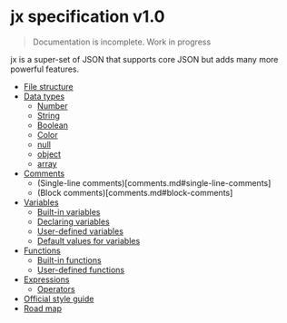 # jx specification v1.0

> Documentation is incomplete. Work in progress

jx is a super-set of JSON that supports core JSON but adds many more powerful features.

- [File structure](structure.md)
- [Data types](datatypes.md)
    - [Number](datatype-number.md)
    - [String](datatype-string.md)  
    - [Boolean](datatype-boolean.md)
    - [Color](datatype-color.md)
    - [null](constants.md#null)
    - [object](datatype-object.md)
    - [array](datatype-array.md)
- [Comments](comments.md)
    - (Single-line comments)[comments.md#single-line-comments]
    - (Block comments)[comments.md#block-comments]
- [Variables](variables.md)
    - [Built-in variables](variables.md#builtin-variables)
    - [Declaring variables](variables.md#declaring-variables)
    - [User-defined variables](variables.md#user-defined-variables)
    - [Default values for variables](variables.md#default-values-for-variables) 
- [Functions](functions.md)
    - [Built-in functions](functions.md#built-in-functions)
    - [User-defined functions](functions.md#user-defined-functions)
- [Expressions](expressions.md)
    - [Operators](expressions.md#operators)
- [Official style guide](styleguide.md)
- [Road map](roadmap.md)
